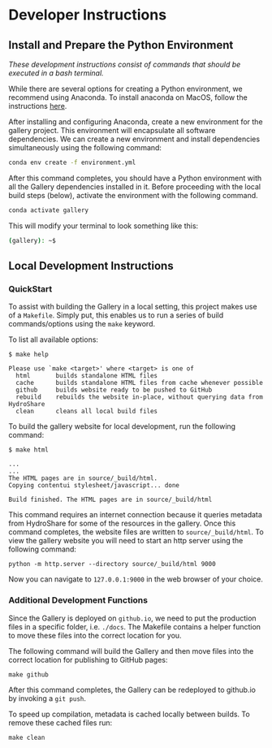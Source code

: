 # Developer Instructions

## Install and Prepare the Python Environment

*These development instructions consist of commands that should be executed in a
bash terminal.*

While there are several options for creating a Python environment, we recommend
using Anaconda. To install anaconda on MacOS, follow the instructions
[here](https://docs.anaconda.com/anaconda/install/mac-os/).

After installing and configuring Anaconda, create a new environment for the
gallery project. This environment will encapsulate all software dependencies.
We can create a new environment and install dependencies simultaneously using
the following command:

``` bash
conda env create -f environment.yml
```

After this command completes, you should have a Python environment with all the
Gallery dependencies installed in it. Before proceeding with the local build
steps (below), activate the environment with the following command.

``` bash
conda activate gallery
```

This will modify your terminal to look something like this:

``` bash
(gallery): ~$ 
```

## Local Development Instructions

### QuickStart
To assist with building the Gallery in a local setting, this project makes use
of a `Makefile`. Simply put, this enables us to run a series of build
commands/options using the `make` keyword.

To list all available options:

``` text
$ make help

Please use `make <target>' where <target> is one of
  html       builds standalone HTML files
  cache      builds standalone HTML files from cache whenever possible
  github     builds website ready to be pushed to GitHub
  rebuild    rebuilds the website in-place, without querying data from HydroShare
  clean      cleans all local build files

```

To build the gallery website for local development, run the following command:

``` text
$ make html 

...
...
The HTML pages are in source/_build/html.
Copying contentui stylesheet/javascript... done

Build finished. The HTML pages are in source/_build/html
```

This command requires an internet connection because it queries metadata from
HydroShare for some of the resources in the gallery. Once this command
completes, the website files are written to `source/_build/html`. To view the
gallery website you will need to start an http server using the following
command:

``` text
python -m http.server --directory source/_build/html 9000
```

Now you can navigate to `127.0.0.1:9000` in the web browser of your choice.

### Additional Development Functions

Since the Gallery is deployed on `github.io`, we need to put the production
files in a specific folder, i.e. `./docs`. The Makefile contains a helper
function to move these files into the correct location for you.

The following command will build the Gallery and then move files into the
correct location for publishing to GitHub pages:

``` text
make github
```

After this command completes, the Gallery can be redeployed to github.io by
invoking a `git push`.

To speed up compilation, metadata is cached locally between builds. To remove
these cached files run:

``` text
make clean
```
